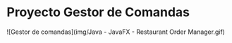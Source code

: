 # Proyecto Gestor de Comandas

![Gestor de comandas](img/Java - JavaFX - Restaurant Order Manager.gif)
